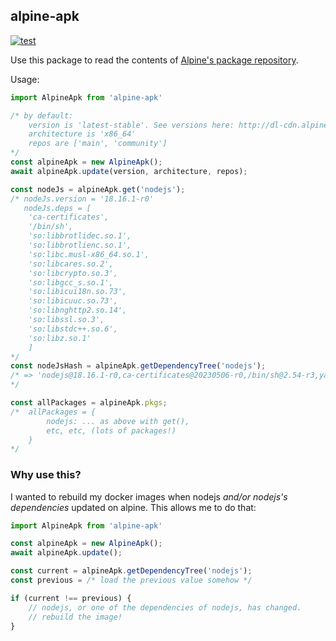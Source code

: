 ## alpine-apk

[![test](https://github.com/adamburgess/alpine-apk/actions/workflows/workflow.yml/badge.svg)](https://github.com/adamburgess/alpine-apk/actions/workflows/workflow.yml)

Use this package to read the contents of [Alpine's package repository](https://pkgs.alpinelinux.org/packages).

Usage:

```js
import AlpineApk from 'alpine-apk'

/* by default:
    version is 'latest-stable'. See versions here: http://dl-cdn.alpinelinux.org/alpine/
    architecture is 'x86_64'
    repos are ['main', 'community']
*/
const alpineApk = new AlpineApk();
await alpineApk.update(version, architecture, repos);

const nodeJs = alpineApk.get('nodejs');
/* nodeJs.version = '18.16.1-r0'
   nodeJs.deps = [
    'ca-certificates',
    '/bin/sh',
    'so:libbrotlidec.so.1',
    'so:libbrotlienc.so.1',
    'so:libc.musl-x86_64.so.1',
    'so:libcares.so.2',
    'so:libcrypto.so.3',
    'so:libgcc_s.so.1',
    'so:libicui18n.so.73',
    'so:libicuuc.so.73',
    'so:libnghttp2.so.14',
    'so:libssl.so.3',
    'so:libstdc++.so.6',
    'so:libz.so.1'
    ]
*/
const nodeJsHash = alpineApk.getDependencyTree('nodejs');
/* => 'nodejs@18.16.1-r0,ca-certificates@20230506-r0,/bin/sh@2.54-r3,yash@2.54-r3,so:libc.musl-x86_64.so.1@1.2.4-r0,so:libncursesw.so.6@6.4_p20230506-r0,ncurses-terminfo-base@6.4_p20230506-r0,so:libcrypto.so.3@3.1.1-r1,so:libbrotlidec.so.1@1.0.9-r14,so:libcares.so.2@1.19.1-r0,so:libgcc_s.so.1@12.2.1_git20220924-r10,so:libicui18n.so.73@73.2-r1,icu-data@73.2-r1,so:libstdc++.so.6@12.2.1_git20220924-r10,so:libnghttp2.so.14@1.53.0-r0,so:libssl.so.3@3.1.1-r1,so:libz.so.1@1.2.13-r1,'
*/

const allPackages = alpineApk.pkgs;
/*  allPackages = {
        nodejs: ... as above with get(),
        etc, etc, (lots of packages!)
    }
*/
```

### Why use this?

I wanted to rebuild my docker images when nodejs _and/or nodejs's dependencies_ updated on alpine.
This allows me to do that:

```js
import AlpineApk from 'alpine-apk'

const alpineApk = new AlpineApk();
await alpineApk.update();

const current = alpineApk.getDependencyTree('nodejs');
const previous = /* load the previous value somehow */

if (current !== previous) {
    // nodejs, or one of the dependencies of nodejs, has changed.
    // rebuild the image!
}

```
